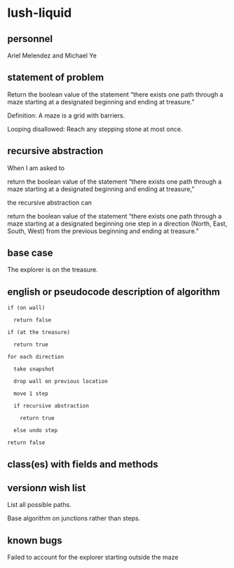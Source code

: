 # lush-liquid
## personnel
Ariel Melendez and Michael Ye
## statement of problem
Return the boolean value of the statement “there exists one path through a maze starting at a designated beginning and ending at treasure.”

Definition: A maze is a grid with barriers.

Looping disallowed: Reach any stepping stone at most once.
## recursive abstraction
When I am asked to 

return the boolean value of the statement “there exists one path through a maze starting at a designated beginning and ending at treasure,”
  
the recursive abstraction can

return the boolean value of the statement “there exists one path through a maze starting at a designated beginning one step in a direction (North, East, South, West) from the previous beginning and ending at treasure.”
## base case
The explorer is on the treasure.
## english or pseudocode description of algorithm
    if (on wall)
    
      return false
    
    if (at the treasure)

      return true
  
    for each direction

      take snapshot

      drop wall on previous location

      move 1 step
  
      if recursive abstraction
  
        return true
    
      else undo step
  
    return false
## class(es) with fields and methods
## version*n* wish list
List all possible paths.

Base algorithm on junctions rather than steps.
## known bugs
Failed to account for the explorer starting outside the maze
